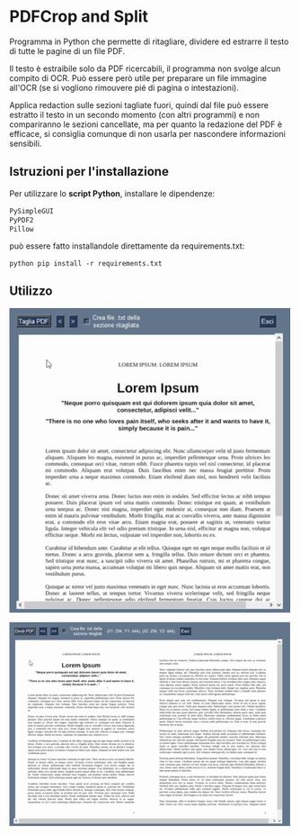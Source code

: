 # PDFCrop and Split
Programma in Python che permette di ritagliare, dividere ed estrarre il testo di tutte le pagine di un file PDF.

Il testo è estraibile solo da PDF ricercabili, il programma non svolge alcun compito di OCR. 
Può essere però utile per preparare un file immagine 
all'OCR (se si vogliono rimouvere pié di pagina o intestazioni). 

Applica redaction sulle sezioni tagliate fuori, quindi dal file 
può essere estratto il testo in un secondo momento (con altri programmi) e 
non compariranno le sezioni cancellate, ma per quanto la redazione 
del PDF è efficace, si consiglia comunque di non usarla per nascondere 
informazioni sensibili.

## Istruzioni per l'installazione
Per utilizzare lo **script Python**, installare le dipendenze:
```
PySimpleGUI
PyPDF2
Pillow
```
può essere fatto installandole direttamente da requirements.txt:

```
python pip install -r requirements.txt
```
## Utilizzo

![alt text](https://github.com/fla-pi/PDFCropandSplit/blob/main/demo_crop.gif)


![alt text](https://github.com/fla-pi/PDFCropandSplit/blob/main/demo_split.gif)
